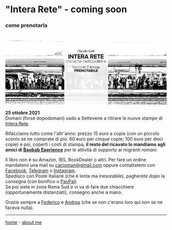 # "Intera Rete"  - coming soon
### come prenotarla

![](/interarete-2nd-edition.png "in arrivo la seconda edizione")   

**25 ottobre 2021**   
Domani (forse dopodomani) vado a Settevene a ritirare le nuove stampe di [Intera Rete](https://cacioman.github.io/interarete.html). 

Rifacciamo tutto come l'altr'anno: prezzo 15 euro a copia (con un piccolo sconto se ne comprate di più: 60 euro per cinque copie; 100 euro per dieci copie) e poi, coperti i costi di stampa, **il resto del ricavato lo mandiamo agli amici di [Baobab Eperience](https://baobabexperience.org/)** per le attività di supporto ai migranti *romani*.  

Il libro non è su Amazon, IBS, BookDealer o altri. Per fare un ordine mandatemi una mail su [cacioman@gmail.com](mailto::cacioman@gmail.com) oppure contattatemi con [Facebook](https://www.facebook.com/ClaudioGatti63), [Telegram](https://t.me/cgatti) o [Instagram](https://www.instagram.com/cacioman63).  
Spedisco con Poste Italiane (che è lenta ma inesorabile), pagherete dopo la consegna (con bonifico o [PayPal](https://www.paypal.me/ClaudioGatti)).  
Se poi siete in zona Roma Sud e vi va di fare due chiacchiere (opportunamente distanziati), consegno anche a mano.  

Grazie sempre a [Federico](https://www.facebook.com/federico.cianciaruso) e [Andrea](https://www.facebook.com/andrea.mammarella) (che se non c'erano loro qui non se ne faceva nulla).

---    
[home](https://cacioman.github.io/interarete.html) - [about me](https://about.me/cacioman)  
